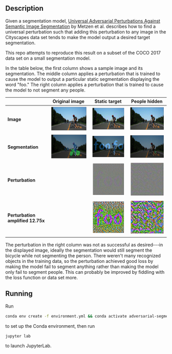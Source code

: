## Description

Given a segmentation model, [Universal Adversarial Perturbations Against Semantic Image
Segmentation](https://arxiv.org/abs/1704.05712) by Metzen et al. describes how
to find a universal perturbation such that adding this perturbation to any image
in the Cityscapes data set tends to make the model output a desired target
segmentation.

This repo attempts to reproduce this result on a subset of the COCO 2017 data set on a
small segmentation model.

In the table below, the first column shows a sample image and its segmentation.
The middle column applies a perturbation that is trained to cause the model to
output a particular static segmentation displaying the word "foo." The right
column applies a perturbation that is trained to cause the model to not segment
any people. 

| | Original image | Static target | People hidden |
|-|:-:|:-:|:-:|
| __Image__ | ![Sample image](/readme-files/sample-image.png) | ![Image with perturbation applied to match a static target segmentation](/readme-files/static-target.png) | ![Image with perturbation applied to hide people](/readme-files/hide-people.png) | 
| __Segmentation__ | ![Segmentation of sample image](/readme-files/sample-image-segmentation.png) | ![Segmentation of image with perturbation applied to match a static target segmentation](/readme-files/static-target-segmentation.png) | ![Segmentation of image with perturbation applied to hide people](/readme-files/hide-people-segmentation.png) |
| __Perturbation__| | ![Perturbation to match a static target segmentation](/readme-files/static-target-perturbation.png) | ![Perturbation to hide people](/readme-files/hide-people-perturbation.png) | 
| __Perturbation amplified 12.75x__| | ![Perturbation to match a static target segmentation, amplified](/readme-files/static-target-perturbation-amplified.png) | ![Perturbation to hide people, amplified](/readme-files/hide-people-perturbation-amplified.png) | 

The perturbation in the right column was not as successful as desired---in the
displayed image, ideally the segmentation would still segment the bicycle while
not segmenting the person. There weren't many recognized objects in the training
data, so the perturbation achieved good loss by making the model fail to segment
anything rather than making the model only fail to segment people. This can
probably be improved by fiddling with the loss function or data set more.

## Running

Run
```sh
conda env create -f environment.yml && conda activate adversarial-segmentation
```
to set up the Conda environment, then run
```sh
jupyter lab
```
to launch JupyterLab.
